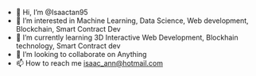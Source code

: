 - 👋 Hi, I’m @Isaactan95
- 👀 I’m interested in Machine Learning, Data Science, Web development, Blockchain, Smart Contract Dev
- 🌱 I’m currently learning 3D Interactive Web Development, Blockhain technology, Smart Contract dev
- 💞️ I’m looking to collaborate on Anything
- 📫 How to reach me isaac_ann@hotmail.com

<!---
Isaactan95/Isaactan95 is a ✨ special ✨ repository because its `README.md` (this file) appears on your GitHub profile.
You can click the Preview link to take a look at your changes.
--->
